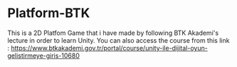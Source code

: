 # Platform-BTK
 This is a 2D Platfom Game that i have made by following BTK Akademi's lecture in order to learn Unity.
 You can also access the course from this link : https://www.btkakademi.gov.tr/portal/course/unity-ile-dijital-oyun-gelistirmeye-giris-10680
